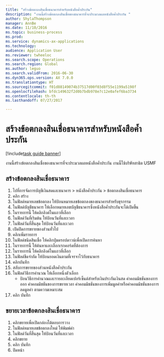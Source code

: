 ```yaml
--- 
title: "สร้างข้อตกลงสินเชื่อธนาคารสำหรับหนังสือค้ำประกัน"
description: "งานนี้สร้างข้อตกลงสินเชื่อของธนาคารที่จะประมวลผลหนังสือค้ำประกัน "
author: ShylaThompson
manager: AnnBe
ms.date: 11/10/2016
ms.topic: business-process
ms.prod: 
ms.service: dynamics-ax-applications
ms.technology: 
audience: Application User
ms.reviewer: twheeloc
ms.search.scope: Operations
ms.search.region: Global
ms.author: leguo
ms.search.validFrom: 2016-06-30
ms.dyn365.ops.version: AX 7.0.0
ms.translationtype: HT
ms.sourcegitcommit: f01d88149074b37517d00f03d8f55e1199a5198f
ms.openlocfilehash: bfdc149632f2d0b7bdb978e7c12e0afef6ba3734
ms.contentlocale: th-th
ms.lasthandoff: 07/27/2017

---
```

# <a name="create-a-bank-facility-agreement-for-the-letter-of-guarantee"></a>สร้างข้อตกลงสินเชื่อธนาคารสำหรับหนังสือค้ำประกัน

[!include[task guide banner](../../includes/task-guide-banner.md)]

งานนี้สร้างข้อตกลงสินเชื่อของธนาคารที่จะประมวลผลหนังสือค้ำประกัน  งานนี้ใช้บริษัทสาธิต USMF  


## <a name="create-bank-facility-agreement"></a>สร้างข้อตกลงสินเชื่อธนาคาร
1. ไปที่การจัดการบัญชีเงินสดและธนาคาร > หนังสือค้ำประกัน > ข้อตกลงสินเชื่อธนาคาร
2. คลิก สร้าง
3. ในฟิลด์หมายเลขข้อตกลง ให้ป้อนหมายเลขข้อตกลงของธนาคารสำหรับธุรกรรม
4. ในฟิลด์บัญชีธนาคาร ให้เลือกหมายเลขบัญชีธนาคารซึ่งหนังสือค้ำประกันจะได้เปิดขึ้น 
5. ในรายการนี้ ให้คลิกลิงค์ในแถวที่เลือก
6. ในฟิลด์วันที่เริมต้น ให้ป้อนวันที่และเวลา
7. ในฟิลด์วันที่สิ้นสุด ให้ป้อนวันที่และเวลา
8. เปิดปิดการขยายของส่วนทั่วไป
9. คลิกเพิ่มรายการ
10. ในฟิลด์ชนิดสินเชื่อ ให้คลิกปุ่มดรอปดาวน์เพื่อเปิดการค้นหา
11. ในรายการนี้ ให้ค้นหาและเลือกเรกคอร์ดที่ต้องการ
12. ในรายการนี้ ให้คลิกลิงค์ในแถวที่เลือก
13. ในฟิลด์ขีดจำกัด ให้ป้อนยอดเงินตามที่เจรจาไว้กับธนาคาร
14. คลิกบันทึก
15. สลับการขยายของส่วนหนังสือค้ำประกัน
16. ในฟิลด์วิธีการคำนวณ ให้เลือกหนึ่งตัวเลือก
    * ป้อนวิธีการคำนวณและรายละเอียดเปอร์เซ็นต์สำหรับเงินประกันเงินสด ค่าคอมมิชชันของการออก ค่าคอมมิชชันของการขยายเวลา ค่าคอมมิชชันของการเพิ่มมูลค่าหรือค่าคอมมิชชันของการลดมูลค่า ตามความเหมาะสม   
17. คลิก บันทึก

## <a name="extend-bank-facility-agreement"></a>ขยายเวลาข้อตกลงสินเชื่อธนาคาร
1. คลิกขยายเพื่อเปิดกล่องโต้ตอบการวาง
2. ในฟิลด์หมายเลขข้อตกลงใหม่ ให้พิมพ์ค่า
3. ในฟิลด์วันที่สิ้นสุด ให้ป้อนวันที่และเวลา
4. คลิกขยาย
5. คลิก บันทึก
6. ปิดหน้า


